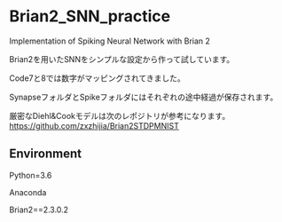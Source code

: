 # Brian2_SNN_practice
Implementation of Spiking Neural Network with Brian 2

Brian2を用いたSNNをシンプルな設定から作って試しています。

Code7と8では数字がマッピングされてきました。

SynapseフォルダとSpikeフォルダにはそれぞれの途中経過が保存されます。

厳密なDiehl&Cookモデルは次のレポジトリが参考になります。
https://github.com/zxzhijia/Brian2STDPMNIST

## Environment

Python=3.6

Anaconda

Brian2==2.3.0.2

